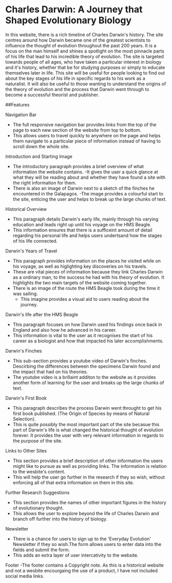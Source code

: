 # Charles Darwin: A Journey that Shaped Evolutionary Biology
In this website, there is a rich timeline of Charles Darwin's history. The site centres around how Darwin became one of the greatest scientists to influence the thought of evolution throughout the past 200 years. It is a focus on the man himself and shines a spotlight on the most pinnacle parts of his life that lead to his incredible theory of evolution. 
The site is targeted towards people of all ages, who have taken a particular interest in biology and it's history, whether that be for studying purposes or simply to educate themselves later in life. 
This site will be useful for people looking to find out about the key stages of his life in specific regards to his work as a naturalist. It will also be useful to those wanting to understand the origins of the theory of evolution and the process that Darwin went through to become a successful theorist and publisher.

##Features

Navigation Bar
  - The full responsive navigation bar provides links from the top of the page to each new section of the website from top to bottom. 
  - This allows users to travel quickly to anywhere on the page and helps them navigate to a particular piece of information instead of having to scroll down the whole site.

Introduction and Starting Image
  - The introductory paragraph provides a brief overview of what information the website contains.
    -It gives the user a quick glance at what they will be reading about and whether they have found a site with the right information for them.
  - There is also an image of Darwin next to a sketch of the finches he encountered in the Galapagos. 
    -The image provides a colourful start to the site, enticing the user and helps to break up the large chunks of text. 

Historical Overview
  - This paragraph details Darwin's early life, mainly through his varying education and leads right up until his voyage on the HMS Beagle.
  - This information ensures that there is a sufficeint amount of detail regarding his personal life and helps users undertsand how the stages of his life connected.
  
Darwin's Years of Travel
  - This paragraph provides information on the places he visited while on his voyage, as well as higlighting key discoveries on his travels.
  - These are vital pieces of information because they link Charles Darwin as a ordinary man, to the success he had with his theory of evolution. It highlights the two main targets of the website coming together.
  - There is an image of the route the HMS Beagle took during the time it was sailing.
     - This imagine provides a visual aid to users reading about the journey.

Darwin's life after the HMS Beagle
  - This paragraph focuses on how Darwin used his findings once back in England and also how he advanced in his career.
  - This information is vital to the user as it recognises the start of his career as a biologist and how that impacted his later accomplishments.

Darwin's Finches
  - This sub-section provides a youtube video of Darwin's finches. Descirbing the differences between the specimens Darwin found and the impact that had on his theories.
  - The youtube video is a brillaint additon to the website as it provides another form of learning for the user and breaks up the large chunks of text.

Darwin's First Book
  - This paragraph describes the process Darwin went throught to get his first book published. (The Origin of Species by means of Natural Selection).
  - This is quite possibly the most important part of the site becasue this part of Darwin's life is what changed the historical thought of evolution forever. It provides the user with very relevant information in regards to the purpose of the site.

Links to Other Sites 
  - This section provides a brief description of other information the users might like to pursue as well as providing links. The information is relation to the wesbite's content.
  - This will help the user go further in the research if they so wish, without enforcing all of that extra information on them in this site.

Further Research Suggestions
  - This section provides the names of other important figures in the history of evolutionary thought.
  - This allows the user to explore beyond the life of Charles Darwin and branch off further into the history of biology.
  
Newsletter
  - There is a chance for users to sign up to the 'Everyday Evolution' Newsletter if they so wish.The form allows users to enter data into the fields and submit the form.
   - This adds an extra layer of user intercativity to the website.

Footer
   -The footer contains a Copyright note. As this is a historical website and not a wesbite encourgaing the use of a product, I have not included social media links.



